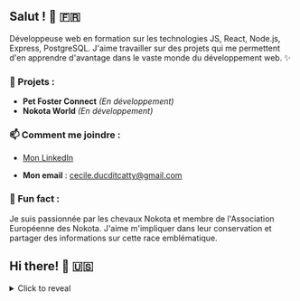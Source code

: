 ##  Salut ! 👋 🇫🇷
Développeuse web en formation sur les technologies JS, React, Node.js, Express, PostgreSQL. J'aime travailler sur des projets qui me permettent d'en apprendre d'avantage dans le vaste monde du développement web. ✨

### 🎯 Projets :
- **Pet Foster Connect** *(En développement)*
- **Nokota World** *(En développement)*

### 📫 Comment me joindre :
- [Mon LinkedIn](https://www.linkedin.com/in/c%C3%A9cile-duc-dit-catty/)

- **Mon email** : cecile.ducditcatty@gmail.com

### 🐎 Fun fact : 
Je suis passionnée par les chevaux Nokota et membre de l'Association Européenne des Nokota.
J'aime m'impliquer dans leur conservation et partager des informations sur cette race emblématique.

##  Hi there! 👋 🇺🇸
<details>
  <summary>Click to reveal</summary>
Web developer in training on JS, React, Node.js, Express, and PostgreSQL technologies. I enjoy working on projects that allow me to learn more in the vast world of web development. ✨

### 🎯 Projects:
- **Pet Foster Connect** *(In developpment)*
- **Nokota World** *(In developpment)*
  
  

### 📫 How to reach me:

- [My LinkedIn](https://www.linkedin.com/in/c%C3%A9cile-duc-dit-catty/)
- **My email** : cecile.ducditcatty@gmail.com

### 🐎 Fun fact:
I am passionate about Nokota horses and I'm a member of the European Nokota Association. 
I enjoy getting involved in their conservation and sharing information about this iconic breed.
</details>
